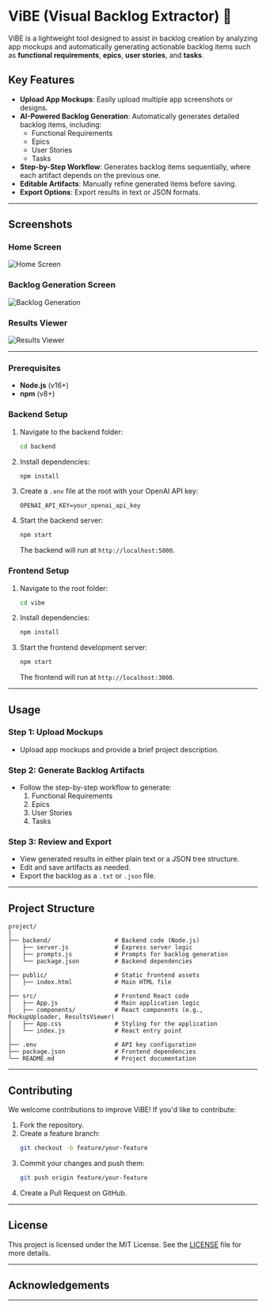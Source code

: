 # ViBE (Visual Backlog Extractor) 🚀

ViBE is a lightweight tool designed to assist in backlog creation by analyzing app mockups and automatically generating actionable backlog items such as **functional requirements**, **epics**, **user stories**, and **tasks**. 

## Key Features
- **Upload App Mockups**: Easily upload multiple app screenshots or designs.
- **AI-Powered Backlog Generation**: Automatically generates detailed backlog items, including:
  - Functional Requirements
  - Epics
  - User Stories
  - Tasks
- **Step-by-Step Workflow**: Generates backlog items sequentially, where each artifact depends on the previous one.
- **Editable Artifacts**: Manually refine generated items before saving.
- **Export Options**: Export results in text or JSON formats.

---

## Screenshots

### Home Screen
![Home Screen](public/images/home_screen.png)

### Backlog Generation Screen
![Backlog Generation](public/images/backlog_generation.png)

### Results Viewer
![Results Viewer](public/images/results_viewer.png)

---

### Prerequisites
- **Node.js** (v16+)
- **npm** (v8+)

### Backend Setup
1. Navigate to the backend folder:
   ```bash
   cd backend
   ```
2. Install dependencies:
   ```bash
   npm install
   ```
3. Create a `.env` file at the root with your OpenAI API key:
   ```plaintext
   OPENAI_API_KEY=your_openai_api_key
   ```
4. Start the backend server:
   ```bash
   npm start
   ```
   The backend will run at `http://localhost:5000`.

### Frontend Setup
1. Navigate to the root folder:
   ```bash
   cd vibe
   ```
2. Install dependencies:
   ```bash
   npm install
   ```
3. Start the frontend development server:
   ```bash
   npm start
   ```
   The frontend will run at `http://localhost:3000`.

---

## Usage

### Step 1: Upload Mockups
- Upload app mockups and provide a brief project description.

### Step 2: Generate Backlog Artifacts
- Follow the step-by-step workflow to generate:
  1. Functional Requirements
  2. Epics
  3. User Stories
  4. Tasks

### Step 3: Review and Export
- View generated results in either plain text or a JSON tree structure.
- Edit and save artifacts as needed.
- Export the backlog as a `.txt` or `.json` file.

---

## Project Structure
```
project/
│
├── backend/                  # Backend code (Node.js)
│   ├── server.js             # Express server logic
│   ├── prompts.js            # Prompts for backlog generation
│   └── package.json          # Backend dependencies
│
├── public/                   # Static frontend assets
│   ├── index.html            # Main HTML file
│
├── src/                      # Frontend React code
│   ├── App.js                # Main application logic
│   ├── components/           # React components (e.g., MockupUploader, ResultsViewer)
│   ├── App.css               # Styling for the application
│   └── index.js              # React entry point
│
├── .env                      # API key configuration
├── package.json              # Frontend dependencies
└── README.md                 # Project documentation
```
---

## Contributing

We welcome contributions to improve ViBE! If you'd like to contribute:
1. Fork the repository.
2. Create a feature branch:
   ```bash
   git checkout -b feature/your-feature
   ```
3. Commit your changes and push them:
   ```bash
   git push origin feature/your-feature
   ```
4. Create a Pull Request on GitHub.

---

## License

This project is licensed under the MIT License. See the [LICENSE](LICENSE) file for more details.

---

## Acknowledgements


---
